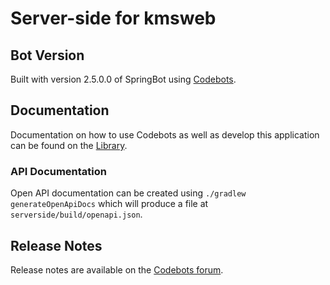 <!--
@bot-written

WARNING AND NOTICE
Any access, download, storage, and/or use of this source code is subject to the terms and conditions of the
Full Software Licence as accepted by you before being granted access to this source code and other materials,
the terms of which can be accessed on the Codebots website at https://codebots.com/full-software-licence. Any
commercial use in contravention of the terms of the Full Software Licence may be pursued by Codebots through
licence termination and further legal action, and be required to indemnify Codebots for any loss or damage,
including interest and costs. You are deemed to have accepted the terms of the Full Software Licence on any
access, download, storage, and/or use of this source code.

BOT WARNING
This file is bot-written.
Any changes out side of "protected regions" will be lost next time the bot makes any changes.
-->

# Server-side for kmsweb

<!-- % protected region % [Add to your readme here] off begin -->
<!-- % protected region % [Add to your readme here] end -->

## Bot Version

Built with version 2.5.0.0 of SpringBot using [Codebots](https://codebots.com/).

## Documentation

Documentation on how to use Codebots as well as develop this application can be found on the [Library](https://codebots.com/docs).

### API Documentation

Open API documentation can be created using `./gradlew generateOpenApiDocs` which will produce a file at `serverside/build/openapi.json`.

## Release Notes

Release notes are available on the [Codebots forum](https://forum.codebots.com/c/help/springbot/20).

